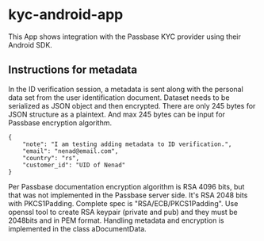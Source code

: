 # kyc-android-app
This App shows integration with the Passbase KYC provider using their Android SDK.
## Instructions for metadata
In the ID verification session, a metadata is sent along with the personal data set from the user identification document.
Dataset needs to be serialized as JSON object and then encrypted. There are only 245 bytes for JSON structure as a plaintext. And max 245 bytes can be input for Passbase encryption algorithm. 
```
{
    "note": "I am testing adding metadata to ID verification.",
    "email": "nenad@email.com",
    "country": "rs",
    "customer_id": "UID of Nenad"
}
```
Per Passbase documentation encryption algorithm is RSA 4096 bits, but that was not implemented in the Passbase server side. It's RSA 2048 bits with PKCS1Padding.
Complete spec is "RSA/ECB/PKCS1Padding". Use openssl tool to create RSA keypair (private and pub) and they must be 2048bits and in PEM format.
Handling metadata and encryption is implemented in the class aDocumentData.

